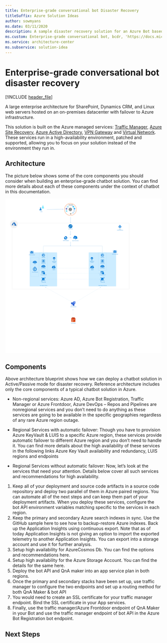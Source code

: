```yaml
---
title: Enterprise-grade conversational bot Disaster Recovery
titleSuffix: Azure Solution Ideas
author: sowmyans
ms.date: 03/11/2020
description: A sample disaster recovery solution for an Azure Bot based solution.
ms.custom: Enterprise-grade conversational bot, bcdr, 'https://docs.microsoft.com/en-us/azure/architecture/reference-architectures/ai/conversational-bot'
ms.service: architecture-center
ms.subservice: solution-idea
---
```

# Enterprise-grade conversational bot disaster recovery

[!INCLUDE [header_file](../header.md)]

A large enterprise architecture for SharePoint, Dynamics CRM, and Linux web servers hosted on an on-premises datacenter with failover to Azure infrastructure.

This solution is built on the Azure managed services: [Traffic Manager](https://azure.microsoft.com/services/traffic-manager/), [Azure Site Recovery](https://azure.microsoft.com/services/site-recovery/), [Azure Active Directory](https://azure.microsoft.com/services/active-directory/), [VPN Gateway](https://azure.microsoft.com/services/vpn-gateway/) and [Virtual Network](https://azure.microsoft.com/services/virtual-network/). These services run in a high-availability environment, patched and supported, allowing you to focus on your solution instead of the environment they run in.

## Architecture
The picture below shows some of the core components you should consider when building an enterprise-grade chatbot solution. You can find more details about each of these components under the context of chatbot in this documentation.

![Enterprise Grade Conversational Bot](../media/disaster-recovery-ai-bot.svg)

## Components
Above architecture blueprint shows how we can deploy a chatbot solution in Active/Passive mode for disaster recovery. Reference architecture includes only the core components of a typical chatbot solution in Azure.

* Non-regional services: Azure AD, Azure Bot Registration, Traffic Manager or Azure Frontdoor, Azure DevOps – Repos and Pipelines are nonregional services and you don’t need to do anything as these services are going to be available in the specific geographies regardless of any rare Azure region outage.

* Regional Services with automatic failover: Though you have to provision Azure KeyVault & LUIS to a specific Azure region, these services provide automatic failover to different Azure region and you don’t need to handle it. You can find more details about the high availability of these services in the following links Azure Key Vault availability and redundancy, LUIS regions and endpoints

* Regional Services without automatic failover: Now, let’s look at the services that need your attention. Details below cover all such services and recommendations for high availability.

1. Keep all of your deployment and source code artifacts in a source code repository and deploy two parallel of them in Azure paired regions. You can automate all of the next steps and can keep them part of your deployment artifacts. When you deploy these services, configure the bot API environment variables matching specific to the services in each region.
1. Keep the primary and secondary Azure search indexes in sync. Use the GitHub sample here to see how to backup-restore Azure indexes.
Back up the Application Insights using continuous export. Note that as of today Application Insights is not giving an option to import the exported telemetry to another Application Insights. You can export into a storage account and use it for further analysis.
1. Setup high availability for AzureCosmos Db. You can find the options and recommendations here.
1. Setup high availability for the Azure Storage Account. You can find the details for the same here.
1. Deploy the bot API and QnA maker into an app service plan in both regions.
1. Once the primary and secondary stacks have been set up, use traffic manager to configure the two endpoints and set up a routing method for both QnA Maker & bot API
1. You would need to create an SSL certificate for your traffic manager endpoint. Bind the SSL certificate in your App services.
1. Finally, use the traffic manager/Azure Frontdoor endpoint of QnA Maker in your Bot and use the traffic manager endpoint of bot API in the Azure Bot Registration bot endpoint.

## Next Steps
